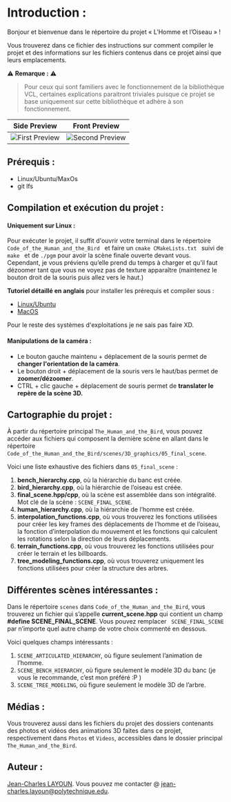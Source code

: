 # Introduction :

Bonjour et bienvenue dans le répertoire du projet « L’Homme et l’Oiseau » !

Vous trouverez dans ce fichier des instructions sur comment compiler le projet et des informations sur les fichiers contenus dans ce projet ainsi que leurs emplacements.

:warning: **Remarque :** :warning:

> Pour ceux qui sont familiers avec le fonctionnement de la bibliothèque VCL, certaines explications paraitront triviales puisque ce projet se base uniquement sur cette bibliothèque et adhère à son fonctionnement.


|                 Side Preview                  |                 Front Preview                  |
| :-------------------------------------------: | :--------------------------------------------: |
| ![First Preview](README_Images/Git_Prev1.png) | ![Second Preview](README_Images/Git_Prev2.png) |

 ## Prérequis :

* Linux/Ubuntu/MaxOs
* git lfs

## Compilation et exécution du projet :

#### Uniquement sur Linux :

Pour exécuter le projet, il suffit d'ouvrir votre terminal dans le répertoire `Code_of_the_Human_and_the_Bird `  et faire un `cmake CMakeLists.txt ` suivi de `make `  et de ` ./pgm ` pour avoir la scène finale ouverte devant vous.  Cependant, je vous préviens qu’elle prend du temps à charger et qu’il faut dézoomer tant que vous ne voyez pas de texture apparaître (maintenez le bouton droit de la souris puis allez vers le haut.)

**Tutoriel détaillé en anglais** pour installer les prérequis et compiler sous :

* [Linux/Ubuntu](doc/compilation.md#Ubuntu)
* [MacOS](doc/compilation.md#MacOS)

Pour le reste des systèmes d'exploitations je ne sais pas faire XD.

#### Manipulations de la caméra :

* Le bouton gauche maintenu + déplacement de la souris permet de **changer l'orientation de la caméra**.
* Le bouton droit + déplacement de la souris vers le haut/bas permet de **zoomer/dézoomer**.
* CTRL + clic gauche + déplacement de souris permet de **translater le repère de la scène 3D.**

 


## Cartographie du projet :

À partir du répertoire principal ` The_Human_and_the_Bird `, vous pouvez accéder aux fichiers qui composent la dernière scène en allant dans le répertoire ` Code_of_the_Human_and_the_Bird/scenes/3D_graphics/05_final_scene `.

Voici une liste exhaustive des fichiers dans ` 05_final_scene ` :

1. **bench_hierarchy.cpp**, où la hiérarchie du banc est créée.
2. **bird_hierarchy.cpp**, où la hiérarchie de l’oiseau est créée. 
3. **final_scene.hpp/cpp**, où la scène est assemblée dans son intégralité. Mot clé de la scène : ` SCENE_FINAL_SCENE `.
4. **human_hierarchy.cpp**, où la hiérarchie de l’homme est créée.
5. **interpolation_functions.cpp**, où vous trouverez les fonctions utilisées pour créer les key frames des déplacements de l’homme et de l’oiseau, la fonction d’interpolation du mouvement et les fonctions qui calculent les rotations selon la direction de leurs déplacements.
6. **terrain_functions.cpp**, où vous trouverez les fonctions utilisées pour créer le terrain et les billboards.
7. **tree_modeling_functions.cpp**, où vous trouverez uniquement les fonctions utilisées pour créer la structure des arbres.

 


## Différentes scènes intéressantes :

Dans le répertoire `scenes` dans ` Code_of_the_Human_and_the_Bird `, vous trouverez un fichier qui s’appelle **current_scene.hpp** qui contient un champ **#define SCENE_FINAL_SCENE**. Vous pouvez remplacer ` SCENE_FINAL_SCENE` par n’importe quel autre champ de votre choix commenté en dessous.

Voici quelques champs intéressants :

1. `SCENE_ARTICULATED_HIERARCHY`, où figure seulement l’animation de l’homme.
2. `SCENE_BENCH_HIERARCHY`, où figure seulement le modèle 3D du banc (je vous le recommande, c’est mon préféré :P )
3. `SCENE_TREE_MODELING`, où figure seulement le modèle 3D de l’arbre.

 


## Médias :

Vous trouverez aussi dans les fichiers du projet des dossiers contenants des photos et vidéos des animations 3D faites dans ce projet, respectivement dans `Photos` et `Videos`, accessibles dans le dossier principal ` The_Human_and_the_Bird `.



## Auteur :

[Jean-Charles  LAYOUN](https://www.linkedin.com/in/jclayoun). Vous pouvez me contacter @  [jean-charles.layoun@polytechnique.edu](mailto:jean-charles.layoun@polytechnique.edu).

